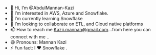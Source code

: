 - 👋 Hi, I’m @AbdulMannan-Kazi
- 👀 I’m interested in AWS, Azure and Snowflake.
- 🌱 I’m currently learning Snowflake
- 💞️ I’m looking to collaborate on ETL, and Cloud native platforms 
- 📫 How to reach me Kazii.mannan@gmail.com...from here you can connect with me ..
- 😄 Pronouns: Mannan Kazi
- ⚡ Fun fact: I ❤️ Snowflake .
<!---
AbdulMannan-Kazi/AbdulMannan-Kazi is a ✨ special ✨ repository because its `README.md` (this file) appears on your GitHub profile.
You can click the Preview link to take a look at your changes.
--->
